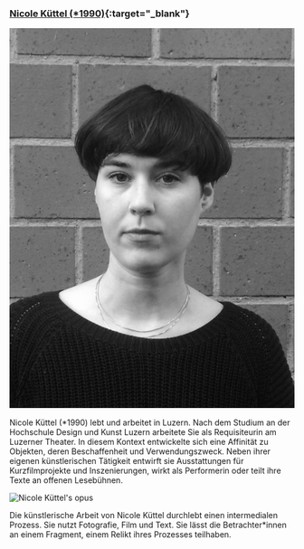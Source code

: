 ### [Nicole Küttel (\*1990)](https://www.nicolekuettel.ch){:target="_blank"}

![Nicole Küttel](/images/artists/2019/Nicole_Kuettel_Portrait.jpg)

Nicole Küttel (\*1990) lebt und arbeitet in Luzern. Nach dem Studium an der Hochschule Design und Kunst Luzern arbeitete Sie als Requisiteurin am Luzerner Theater. In diesem Kontext entwickelte sich eine Affinität zu Objekten, deren Beschaffenheit und Verwendungszweck. Neben ihrer eigenen künstlerischen Tätigkeit entwirft sie Ausstattungen für Kurzfilmprojekte und Inszenierungen, wirkt als Performerin oder teilt ihre Texte an offenen Lesebühnen. 

![Nicole Küttel's opus](/images/artists/2019/Nicole_Kuettel_Werk.png)

Die künstlerische Arbeit von Nicole Küttel durchlebt einen intermedialen Prozess. Sie nutzt Fotografie, Film und Text. Sie lässt die Betrachter\*innen an einem Fragment, einem Relikt ihres Prozesses teilhaben. 
